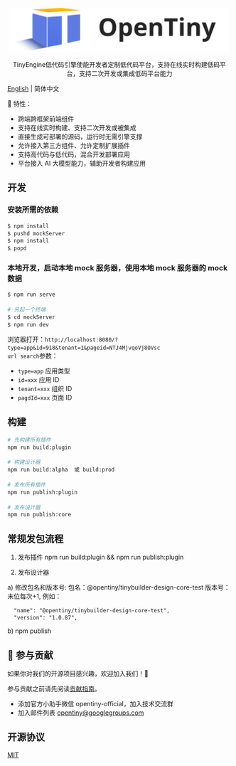 <p align="center">
  <a href="https://opentiny.design/tiny-engine" target="_blank" rel="noopener noreferrer">
    <img alt="OpenTiny Logo" src="logo.svg" height="100" style="max-width:100%;">
  </a>
</p>

<p align="center">TinyEngine低代码引擎使能开发者定制低代码平台，支持在线实时构建低码平台，支持二次开发或集成低码平台能力</p>

[English](README.md) | 简体中文

🌈 特性：

- 跨端跨框架前端组件
- 支持在线实时构建、支持二次开发或被集成
- 直接生成可部署的源码，运行时无需引擎支撑
- 允许接入第三方组件、允许定制扩展插件
- 支持高代码与低代码，混合开发部署应用
- 平台接入 AI 大模型能力，辅助开发者构建应用

## 开发

### 安装所需的依赖

```sh
$ npm install
$ pushd mockServer
$ npm install
$ popd
```

### 本地开发，启动本地 mock 服务器，使用本地 mock 服务器的 mock 数据

```sh
$ npm run serve

# 另起一个终端
$ cd mockServer
$ npm run dev

```

浏览器打开：`http://localhost:8080/?type=app&id=918&tenant=1&pageid=NTJ4MjvqoVj8OVsc`  
`url search`参数：

- `type=app` 应用类型
- `id=xxx` 应用 ID
- `tenant=xxx` 组织 ID
- `pagdId=xxx` 页面 ID

## 构建

```sh
# 先构建所有插件
npm run build:plugin

# 构建设计器
npm run build:alpha  或 build:prod

# 发布所有插件
npm run publish:plugin

# 发布设计器
npm run publish:core

```

## 常规发包流程

1. 发布插件
   npm run build:plugin && npm run publish:plugin

2. 发布设计器

a) 修改包名和版本号:
包名：@opentiny/tinybuilder-design-core-test
版本号：末位每次+1, 例如：

```
  "name": "@opentiny/tinybuilder-design-core-test",
  "version": "1.0.87",
```

b) npm publish

## 🤝 参与贡献

如果你对我们的开源项目感兴趣，欢迎加入我们！🎉

参与贡献之前请先阅读[贡献指南](CONTRIBUTING.zh-CN.md)。

- 添加官方小助手微信 opentiny-official，加入技术交流群
- 加入邮件列表 opentiny@googlegroups.com

## 开源协议

[MIT](LICENSE)
